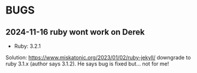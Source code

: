 
# BUGS

## 2024-11-16 ruby wont work on Derek

* Ruby: 3.2.1

Solution: https://www.miskatonic.org/2023/01/02/ruby-jekyll/ downgrade to ruby 3.1.x (author says 3.1.2).
He says bug is fixed but... not for me!

